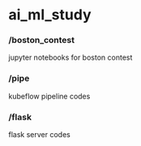 # ai_ml_study

### /boston_contest

jupyter notebooks for boston contest

### /pipe

kubeflow pipeline codes

### /flask

flask server codes
